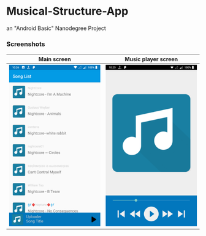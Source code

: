 # Musical-Structure-App
an "Android Basic" Nanodegree Project

### Screenshots
Main screen | Music player screen
-|-
![1](/Screenshots/1.png) | ![2](/Screenshots/2.png)
